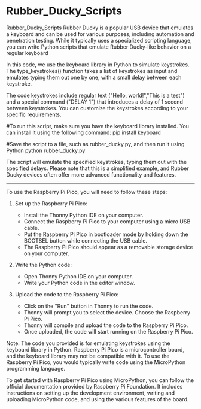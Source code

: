 # Rubber_Ducky_Scripts
Rubber_Ducky_Scripts
Rubber Ducky is a popular USB device that emulates a keyboard and can be used for various purposes,
including automation and penetration testing. While it typically uses a specialized scripting language, 
you can write Python scripts that emulate Rubber Ducky-like behavior on a regular keyboard

In this code, we use the keyboard library in Python to simulate keystrokes. 
The type_keystrokes() function takes a list of keystrokes as input and emulates typing them out one by one, with a small delay between each keystroke.

The code keystrokes include regular text ("Hello, world!","This is a test") and a special command ("DELAY 1") that introduces a delay of 1 second between keystrokes.
You can customize the keystrokes according to your specific requirements.

#To run this script, make sure you have the keyboard library installed. You can install it using the following command:
pip install keyboard

#Save the script to a file, such as rubber_ducky.py, and then run it using Python
python rubber_ducky.py

The script will emulate the specified keystrokes, typing them out with the specified delays.
Please note that this is a simplified example, and Rubber Ducky devices often offer more advanced functionality and features.



-----------------------------------------------------------------------------------------------------------------------------

To use the Raspberry Pi Pico, you will need to follow these steps:

1. Set up the Raspberry Pi Pico:
   - Install the Thonny Python IDE on your computer.
   - Connect the Raspberry Pi Pico to your computer using a micro USB cable.
   - Put the Raspberry Pi Pico in bootloader mode by holding down the BOOTSEL button while connecting the USB cable.
   - The Raspberry Pi Pico should appear as a removable storage device on your computer.

2. Write the Python code:
   - Open Thonny Python IDE on your computer.
   - Write your Python code in the editor window.

3. Upload the code to the Raspberry Pi Pico:
   - Click on the "Run" button in Thonny to run the code.
   - Thonny will prompt you to select the device. Choose the Raspberry Pi Pico.
   - Thonny will compile and upload the code to the Raspberry Pi Pico.
   - Once uploaded, the code will start running on the Raspberry Pi Pico.

Note: The code you provided is for emulating keystrokes using the keyboard library in Python. Raspberry Pi Pico is a microcontroller board, and the keyboard library may not be compatible with it. To use the Raspberry Pi Pico, you would typically write code using the MicroPython programming language.

To get started with Raspberry Pi Pico using MicroPython, you can follow the official documentation provided by Raspberry Pi Foundation. It includes instructions on setting up the development environment, writing and uploading MicroPython code, and using the various features of the board.







